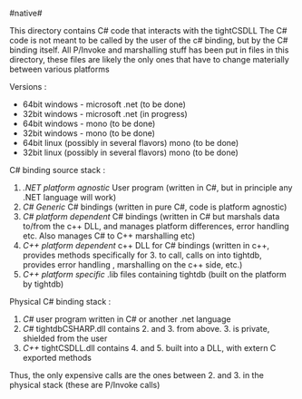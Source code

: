 #native#

This directory contains C# code that interacts with the tightCSDLL The C# code is not meant to be called by the user of the c# binding, but by the C# binding itself. All P/Invoke and marshalling stuff has been put in files in this directory, these files are likely the only ones that have to change materially between various platforms

Versions :

- 64bit windows - microsoft .net (to be done)
- 32bit windows - microsoft .net (in progress)
- 64bit windows - mono (to be done)
- 32bit windows - mono (to be done)
- 64bit linux (possibly in several flavors) mono (to be done)
- 32bit linux (possibly in several flavors) mono (to be done)


C# binding source stack :

1. *.NET platform agnostic* User program (written in C#, but in principle any .NET language will work)
2. *C# Generic* C# bindings (written in pure C#, code is platform agnostic)
3. *C# platform dependent* C# bindings (written in C# but marshals data to/from the c++ DLL, and manages platform differences, error handling etc. Also manages C# to C++ marshalling etc)
4. *C++ platform dependent* c++ DLL for C# bindings (written in c++, provides methods specifically for 3. to call, calls on into tightdb, provides error handling , marshalling on the c++ side, etc.)
5. *C++ platform specific* .lib files containing tightdb (built on the platform by tightdb)


Physical C# binding stack :

1. *C#* user program written in C# or another .net language
2. *C#* tightdbCSHARP.dll contains 2. and 3. from above. 3. is private, shielded from the user
3. *C++* tightCSDLL.dll contains 4. and 5. built into a DLL, with extern C exported methods

Thus, the only expensive calls are the ones between 2. and 3. in the physical stack (these are P/Invoke calls)
